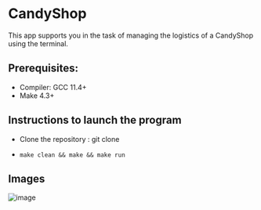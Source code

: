 # CandyShop
This app supports you in the task of managing the logistics of a CandyShop using the terminal.
## Prerequisites:
* Compiler: GCC 11.4+
* Make 4.3+
## Instructions to launch the program
* Clone the repository : git clone
*     make clean && make && make run
## Images
  ![image](https://github.com/user-attachments/assets/dbe64292-9a70-4c9f-8039-dcaaaf62f2ed)
